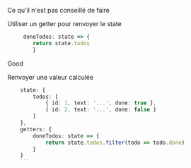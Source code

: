 

Ce qu'il n'est pas conseillé de faire 

 Utiliser un getter pour renvoyer le state

```ts
     doneTodos: state => {
        return state.todos
        }
```

 Good

 Renvoyer une valeur calculée

```ts
    state: {
        todos: [
            { id: 1, text: '...', done: true },
            { id: 2, text: '...', done: false }
        ]
    },
    getters: {
        doneTodos: state => {
            return state.todos.filter(todo => todo.done)
        }
    }
    ```